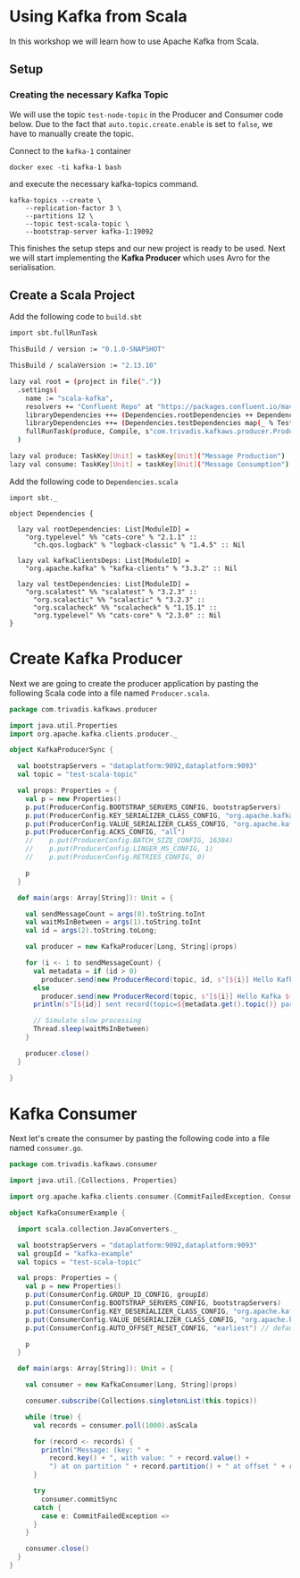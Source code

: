 # Using Kafka from Scala

In this workshop we will learn how to use Apache Kafka from Scala.

## Setup

### Creating the necessary Kafka Topic 

We will use the topic `test-node-topic` in the Producer and Consumer code below. Due to the fact that `auto.topic.create.enable` is set to `false`, we have to manually create the topic. 

Connect to the `kafka-1` container

```
docker exec -ti kafka-1 bash
```

and execute the necessary kafka-topics command. 

```
kafka-topics --create \
    --replication-factor 3 \
    --partitions 12 \
    --topic test-scala-topic \
    --bootstrap-server kafka-1:19092
```

This finishes the setup steps and our new project is ready to be used. Next we will start implementing the **Kafka Producer** which uses Avro for the serialisation. 


## Create a Scala Project

Add the following code to `build.sbt`

```bash
import sbt.fullRunTask

ThisBuild / version := "0.1.0-SNAPSHOT"

ThisBuild / scalaVersion := "2.13.10"

lazy val root = (project in file("."))
  .settings(
    name := "scala-kafka",
    resolvers += "Confluent Repo" at "https://packages.confluent.io/maven",
    libraryDependencies ++= (Dependencies.rootDependencies ++ Dependencies.kafkaClientsDeps),
    libraryDependencies ++= (Dependencies.testDependencies map(_ % Test)),
    fullRunTask(produce, Compile, s"com.trivadis.kafkaws.producer.Producer")
  )

lazy val produce: TaskKey[Unit] = taskKey[Unit]("Message Production")
lazy val consume: TaskKey[Unit] = taskKey[Unit]("Message Consumption")

```

Add the following code to `Dependencies.scala`

```
import sbt._

object Dependencies {

  lazy val rootDependencies: List[ModuleID] =
    "org.typelevel" %% "cats-core" % "2.1.1" ::
      "ch.qos.logback" % "logback-classic" % "1.4.5" :: Nil

  lazy val kafkaClientsDeps: List[ModuleID] =
    "org.apache.kafka" % "kafka-clients" % "3.3.2" :: Nil

  lazy val testDependencies: List[ModuleID] =
    "org.scalatest" %% "scalatest" % "3.2.3" ::
      "org.scalactic" %% "scalactic" % "3.2.3" ::
      "org.scalacheck" %% "scalacheck" % "1.15.1" ::
      "org.typelevel" %% "cats-core" % "2.3.0" :: Nil
}
```

# Create Kafka Producer

Next we are going to create the producer application by pasting the following Scala code into a file named `Producer.scala`.

```scala
package com.trivadis.kafkaws.producer

import java.util.Properties
import org.apache.kafka.clients.producer._

object KafkaProducerSync {

  val bootstrapServers = "dataplatform:9092,dataplatform:9093"
  val topic = "test-scala-topic"

  val props: Properties = {
    val p = new Properties()
    p.put(ProducerConfig.BOOTSTRAP_SERVERS_CONFIG, bootstrapServers)
    p.put(ProducerConfig.KEY_SERIALIZER_CLASS_CONFIG, "org.apache.kafka.common.serialization.LongSerializer")
    p.put(ProducerConfig.VALUE_SERIALIZER_CLASS_CONFIG, "org.apache.kafka.common.serialization.StringSerializer")
    p.put(ProducerConfig.ACKS_CONFIG, "all")
    //    p.put(ProducerConfig.BATCH_SIZE_CONFIG, 16384)
    //    p.put(ProducerConfig.LINGER_MS_CONFIG, 1)
    //    p.put(ProducerConfig.RETRIES_CONFIG, 0)

    p
  }

  def main(args: Array[String]): Unit = {

    val sendMessageCount = args(0).toString.toInt
    val waitMsInBetween = args(1).toString.toInt
    val id = args(2).toString.toLong;

    val producer = new KafkaProducer[Long, String](props)

    for (i <- 1 to sendMessageCount) {
      val metadata = if (id > 0)
        producer.send(new ProducerRecord(topic, id, s"[${i}] Hello Kafka ${i}"))
      else
        producer.send(new ProducerRecord(topic, s"[${i}] Hello Kafka ${i}"))
      println(s"[${id}] sent record(topic=${metadata.get().topic()} partition=${metadata.get().partition()}")

      // Simulate slow processing
      Thread.sleep(waitMsInBetween)
    }

    producer.close()
  }

}
```

# Kafka Consumer

Next let's create the consumer by pasting the following code into a file named `consumer.go`.

```scala
package com.trivadis.kafkaws.consumer

import java.util.{Collections, Properties}

import org.apache.kafka.clients.consumer.{CommitFailedException, ConsumerConfig, KafkaConsumer}

object KafkaConsumerExample {

  import scala.collection.JavaConverters._

  val bootstrapServers = "dataplatform:9092,dataplatform:9093"
  val groupId = "kafka-example"
  val topics = "test-scala-topic"

  val props: Properties = {
    val p = new Properties()
    p.put(ConsumerConfig.GROUP_ID_CONFIG, groupId)
    p.put(ConsumerConfig.BOOTSTRAP_SERVERS_CONFIG, bootstrapServers)
    p.put(ConsumerConfig.KEY_DESERIALIZER_CLASS_CONFIG, "org.apache.kafka.common.serialization.LongDeserializer")
    p.put(ConsumerConfig.VALUE_DESERIALIZER_CLASS_CONFIG, "org.apache.kafka.common.serialization.StringDeserializer")
    p.put(ConsumerConfig.AUTO_OFFSET_RESET_CONFIG, "earliest") // default is latest

    p
  }

  def main(args: Array[String]): Unit = {

    val consumer = new KafkaConsumer[Long, String](props)

    consumer.subscribe(Collections.singletonList(this.topics))

    while (true) {
      val records = consumer.poll(1000).asScala

      for (record <- records) {
        println("Message: (key: " +
          record.key() + ", with value: " + record.value() +
          ") at on partition " + record.partition() + " at offset " + record.offset())
      }

      try
        consumer.commitSync
      catch {
        case e: CommitFailedException =>
      }
    }

    consumer.close()
  }
}
```
